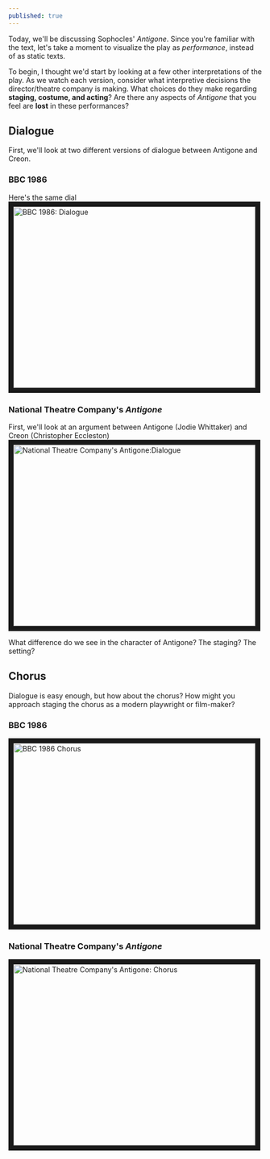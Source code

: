 ```yaml
---
published: true
---
```


Today, we'll be discussing Sophocles' *Antigone*. Since you're familiar with the text, let's take a moment to visualize the play as *performance*, instead of as static texts. 

To begin, I thought we'd start by looking at a few other interpretations of the play. As we watch each version, consider what interpretive decisions the director/theatre company is making. What choices do they make regarding **staging, costume, and acting**? Are there any aspects of *Antigone* that you feel are **lost** in these performances? 

## Dialogue
First, we'll look at two different versions of dialogue between Antigone and Creon. 

### BBC 1986
Here's the same dial
<a href="http://www.youtube.com/watch?feature=player_embedded&v=GR_WwA0arWM&t=19s
" target="_blank"><img src="http://img.youtube.com/vi/GR_WwA0arWM&t=19s/0.jpg" 
alt="BBC 1986: Dialogue" width="480" height="360" border="10" /></a>

### National Theatre Company's *Antigone*
First, we'll look at an argument between Antigone (Jodie Whittaker) and Creon (Christopher Eccleston)
<a href="http://www.youtube.com/watch?feature=player_embedded&v=DgsYfRPmNDs
" target="_blank"><img src="http://img.youtube.com/vi/DgsYfRPmNDs/0.jpg" 
alt="National Theatre Company's Antigone:Dialogue" width="480" height="360" border="10" /></a>

What difference do we see in the character of Antigone? The staging? The setting?

## Chorus 
Dialogue is easy enough, but how about the chorus? How might you approach staging the chorus as a modern playwright or film-maker?

### BBC 1986
<a href="http://www.youtube.com/watch?feature=player_embedded&v=0T7oRQqnFzA
" target="_blank"><img src="http://img.youtube.com/vi/0T7oRQqnFzA/0.jpg" 
alt="BBC 1986 Chorus" width="480" height="360" border="10" /></a>

### National Theatre Company's *Antigone*
<a href="http://www.youtube.com/watch?feature=player_embedded&v=quLkooLxsO4
" target="_blank"><img src="http://img.youtube.com/vi/quLkooLxsO4/0.jpg" 
alt="National Theatre Company's Antigone: Chorus" width="480" height="360" border="10" /></a>




